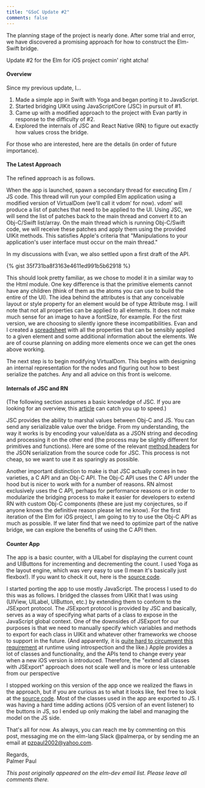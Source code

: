 ```yaml
---
title: "GSoC Update #2"
comments: false
---
```



The planning stage of the project is nearly done. After some trial and error, we have discovered a promising approach for how to construct the Elm-Swift bridge.

Update #2 for the Elm for iOS project comin' right atcha!

#### Overview

Since my previous update, I...

1. Made a simple app in Swift with Yoga and began porting it to JavaScript.
2. Started bridging UIKit using JavaScriptCore (JSC) in pursuit of #1.
3. Came up with a modified approach to the project with Evan partly in response to the difficulty of #2.
4. Explored the internals of JSC and React Native (RN) to figure out exactly how values cross the bridge.

For those who are interested, here are the details (in order of future importance).

#### The Latest Approach

The refined approach is as follows.

When the app is launched, spawn a secondary thread for executing Elm / JS code. This thread will run your compiled Elm application using a modified version of VirtualDom (we'll call it vdom&prime; for now). vdom&prime; will produce a list of patches that need to be applied to the UI. Using JSC, we will send the list of patches back to the main thread and convert it to an Obj-C/Swift list/array. On the main thread which is running Obj-C/Swift code, we will receive these patches and apply them using the provided UIKit methods. This satisfies Apple's criteria that "Manipulations to your application's user interface must occur on the main thread."

In my discussions with Evan, we also settled upon a first draft of the API.

{% gist 35f731ba8f3163e4611ed991b5b62918 %}

This should look pretty familiar, as we chose to model it in a similar way to the Html module. One key difference is that the primitive elements cannot have any children (think of them as the atoms you can use to build the entire of the UI). The idea behind the attributes is that any conceivable layout or style property for an element would be of type Attribute msg. I will note that not all properties can be applied to all elements. It does not make much sense for an image to have a fontSize, for example. For the first version, we are choosing to silently ignore these incompatibilities. Evan and I created a [spreadsheet](https://docs.google.com/spreadsheets/d/13dQbhNPhkmafu2uyi-tXc8x_09wIz2QYkxcfQ_0rmps/edit#gid=0) with all the properties that can be sensibly applied to a given element and some additional information about the elements. We are of course planning on adding more elements once we can get the ones above working.

The next step is to begin modifying VirtualDom. This begins with designing an internal representation for the nodes and figuring out how to best serialize the patches. Any and all advice on this front is welcome.

#### Internals of JSC and RN

(The following section assumes a basic knowledge of JSC. If you are looking for an overview, this [article](http://nshipster.com/javascriptcore/) can catch you up to speed.)

JSC provides the ability to marshal values between Obj-C and JS. You can send any serializable value over the bridge. From my understanding, the way it works is by encoding your value/data as a JSON string and decoding and processing it on the other end (the process may be slightly different for primitives and functions). Here are some of the relevant [method headers](https://github.com/WebKit/webkit/blob/5277f6fb92b0c03958265d24a7692142f7bdeaf8/Source/JavaScriptCore/API/JSValueRef.h#L272-L290) for the JSON serialization from the source code for JSC. This process is not cheap, so we want to use it as sparingly as possible.

Another important distinction to make is that JSC actually comes in two varieties, a C API and an Obj-C API. The Obj-C API uses the C API under the hood but is nicer to work with for a number of reasons. RN almost exclusively uses the C API, perhaps for performance reasons or in order to modularize the bridging process to make it easier for developers to extend RN with custom Obj-C components (these are just my conjectures, so if anyone knows the definitive reason please let me know). For the first iteration of the Elm for iOS project, I am going to try to use the Obj-C API as much as possible. If we later find that we need to optimize part of the native bridge, we can explore the benefits of using the C API then.

#### Counter App

The app is a basic counter, with a UILabel for displaying the current count and UIButtons for incrementing and decrementing the count. I used Yoga as the layout engine, which was very easy to use (I mean it's basically just flexbox!). If you want to check it out, here is the [source code](https://github.com/pzp1997/elm-ios-bridge/tree/master/CounterSwift).

I started porting the app to use mostly JavaScript. The process I used to do this was as follows. I bridged the classes from UIKit that I was using (UIView, UILabel, UIButton, etc.) by extending them to conform to the JSExport protocol. The JSExport protocol is provided by JSC and basically, serves as a way of specifying what parts of a class to expose in the JavaScript global context. One of the downsides of JSExport for our purposes is that we need to manually specify which variables and methods to export for each class in UIKit and whatever other frameworks we choose to support in the future. (And apparently, it is [quite hard to circumvent this requirement](https://brandonevans.ca/post/text/dynamically-exporting-objective-c-classes-to/) at runtime using introspection and the like.) Apple provides a lot of classes and functionality, and the APIs tend to change every year when a new iOS version is introduced. Therefore, the "extend all classes with JSExport" approach does not scale well and is more or less untenable from our perspective

I stopped working on this version of the app once we realized the flaws in the approach, but if you are curious as to what it looks like, feel free to look at the [source code](https://github.com/pzp1997/elm-ios-bridge/tree/master/CounterElm). Most of the classes used in the app are exported to JS. I was having a hard time adding actions (iOS version of an event listener) to the buttons in JS, so I ended up only making the label and managing the model on the JS side.

That's all for now. As always, you can reach me by commenting on this post, messaging me on the elm-lang Slack @palmerpa, or by sending me an email at pzpaul2002@yahoo.com.

Regards,  
Palmer Paul

_This post originally appeared on the elm-dev email list. Please leave all comments there._
